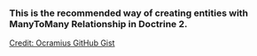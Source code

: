 ### This is the recommended way of creating entities with ManyToMany Relationship in Doctrine 2.

[Credit: Ocramius GitHub Gist](https://gist.github.com/Ocramius/3121916)
